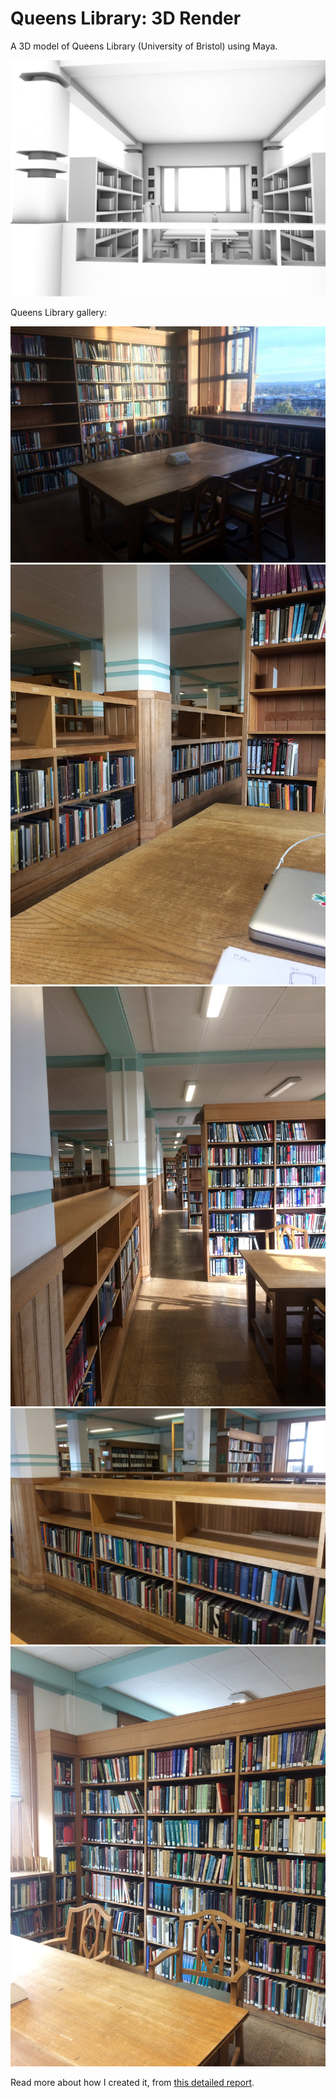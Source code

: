 # Queens Library: 3D Render

A 3D model of Queens Library (University of Bristol) using Maya.

![Queens Library Render](render.jpg)

Queens Library gallery:

![Queens Library 1](library-gallery/1.jpg)
![Queens Library 2](library-gallery/2.jpg)
![Queens Library 3](library-gallery/3.jpg)
![Queens Library 4](library-gallery/4.jpg)
![Queens Library 5](library-gallery/5.jpg)


Read more about how I created it, from [this detailed report](report.pdf).
